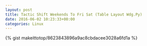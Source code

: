 ```yaml
---
layout: post                                                                                                              
title: Tactic Shift Weekends To Fri Sat (Table Layout Wdg.Py)                                                                                                                       
date: 2016-06-02 10:23:33+00:00                                                                                                                        
categories: Linux                                                                                                                
---                                                                                                                              
```


{% gist makeittotop/8623843896a9ac8cbdacee3028a6fd1a %}                                                                                                           

